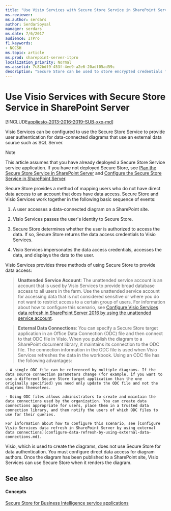 ```yaml
---
title: "Use Visio Services with Secure Store Service in SharePoint Server"
ms.reviewer: 
ms.author: serdars
author: SerdarSoysal
manager: serdars
ms.date: 7/6/2017
audience: ITPro
f1.keywords:
- NOCSH
ms.topic: article
ms.prod: sharepoint-server-itpro
localization_priority: Normal
ms.assetid: 7c82bdf9-453f-4ee9-a2e6-20adf05ad59c
description: "Secure Store can be used to store encrypted credentials for use in refreshing data-connected Visio diagrams in Visio Services."
---
```


# Use Visio Services with Secure Store Service in SharePoint Server

[!INCLUDE[appliesto-2013-2016-2019-SUB-xxx-md](../includes/appliesto-2013-2016-2019-SUB-xxx-md.md)]
  
Visio Services can be configured to use the Secure Store Service to provide user authentication for data-connected diagrams that use an external data source such as SQL Server.
  
> [!NOTE]
> This article assumes that you have already deployed a Secure Store Service service application. If you have not deployed Secure Store, see [Plan the Secure Store Service in SharePoint Server](/previous-versions/office/sharepoint-server-2010/ee806889(v=office.14)) and [Configure the Secure Store Service in SharePoint Server](configure-the-secure-store-service.md). 
  
Secure Store provides a method of mapping users who do not have direct data access to an account that does have data access. Secure Store and Visio Services work together in the following basic sequence of events:
  
1. A user accesses a data-connected diagram on a SharePoint site.
    
2. Visio Services passes the user's identity to Secure Store.
    
3. Secure Store determines whether the user is authorized to access the data. If so, Secure Store returns the data access credentials to Visio Services.
    
4. Visio Services impersonates the data access credentials, accesses the data, and displays the data to the user.
    
Visio Services provides three methods of using Secure Store to provide data access:
  
> **Unattended Service Account**: The unattended service account is an account that is used by Visio Services to provide broad database access to all users in the farm. Use the unattended service account for accessing data that is not considered sensitive or where you do not want to restrict access to a certain group of users. For information about how to configure this scenario, see [Configure Visio Services data refresh in SharePoint Server 2016 by using the unattended service account](configure-the-unattended-service-account.md).
    
> **External Data Connections**: You can specify a Secure Store target application in an Office Data Connection (ODC) file and then connect to that ODC file in Visio. When you publish the diagram to a SharePoint document library, it maintains its connection to the ODC file. The connection information in the ODC file is used when Visio Services refreshes the data in the workbook. Using an ODC file has the following advantages:
    
    - A single ODC file can be referenced by multiple diagrams. If the data source connection parameters change (for example, if you want to use a different Secure Store target application than the one originally specified) you need only update the ODC file and not the diagrams themselves.
    
    - Using ODC files allows administrators to create and maintain the data connections used by the organization. You can create data connections appropriate for users, place them in a trusted data connection library, and then notify the users of which ODC files to use for their queries.
    
    For information about how to configure this scenario, see [Configure Visio Services data refresh in SharePoint Server by using external data connections](configure-data-refresh-by-using-external-data-connections.md).
    
Visio, which is used to create the diagrams, does not use Secure Store for data authentication. You must configure direct data access for diagram authors. Once the diagram has been published to a SharePoint site, Visio Services can use Secure Store when it renders the diagram.
  
## See also

#### Concepts

[Secure Store for Business Intelligence service applications](secure-store-for-business-intelligence-service-applications.md)

